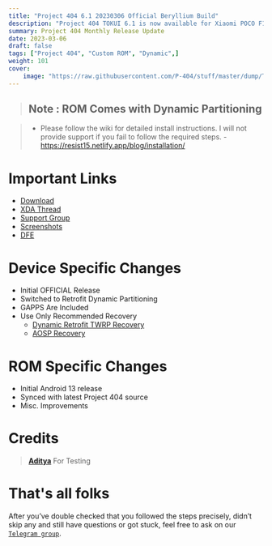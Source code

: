 ```yaml
---
title: "Project 404 6.1 20230306 Official Beryllium Build"
description: "Project 404 TOKUI 6.1 is now available for Xiaomi POCO F1 (beryllium)"
summary: Project 404 Monthly Release Update
date: 2023-03-06
draft: false
tags: ["Project 404", "Custom ROM", "Dynamic",]
weight: 101
cover:
    image: "https://raw.githubusercontent.com/P-404/stuff/master/dump/Tokui.png"
---
```


> ## **Note** : ROM Comes with Dynamic Partitioning

> - Please follow the wiki for detailed install instructions. I will not provide support if you fail to follow the required steps.
    -  https://resist15.netlify.app/blog/installation/

# Important Links

- [Download](https://dl.project404.xyz/devices/beryllium)
- [XDA Thread](https://forum.xda-developers.com/t/rom-13-beryllium-project-404-clo-2023-02-27.4476985/)
- [Support Group](https://t.me/resist15_support)
- [Screenshots](https://t.me/resist_updates/655?single)
- [DFE](https://t.me/resist15_support/32450)

# Device Specific Changes

- Initial OFFICIAL Release
- Switched to Retrofit Dynamic Partitioning
- GAPPS Are Included
- Use Only Recommended Recovery
  - [Dynamic Retrofit TWRP Recovery](https://www.pling.com/p/1929563/)
  - [AOSP Recovery](https://t.me/resist15_support/32452)

# ROM Specific Changes

- Initial Android 13 release
- Synced with latest Project 404 source
- Misc. Improvements

# Credits
> [**Aditya**](https://t.me/PlsDontPmOrGetBlocked) For Testing

# That's all folks
After you’ve double checked that you followed the steps precisely, didn’t skip any and still have questions or got stuck, feel free to ask on our [`Telegram group`](https://t.me/resist15_support).
